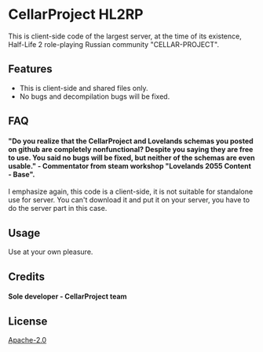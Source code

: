 # CellarProject HL2RP

This is client-side code of the largest server, at the time of its existence, Half-Life 2 role-playing Russian community "CELLAR-PROJECT".

## Features

- This is client-side and shared files only. 
- No bugs and decompilation bugs will be fixed.


## FAQ

#### "Do you realize that the CellarProject and Lovelands schemas you posted on github are completely nonfunctional? Despite you saying they are free to use. You said no bugs will be fixed, but neither of the schemas are even usable." - Commentator from steam workshop "Lovelands 2055 Content - Base".

I emphasize again, this code is a client-side, it is not suitable for standalone use for server. You can't download it and put it on your server, you have to do the server part in this case. 
## Usage
Use at your own pleasure. 
## Credits
#### Sole developer - СellarProject team

## License
[Apache-2.0](https://choosealicense.com/licenses/apache-2.0/)
